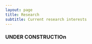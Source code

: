 ```yaml
---
layout: page
title: Research
subtitle: Current research interests
---
```


### UNDER CONSTRUCTIOn  
